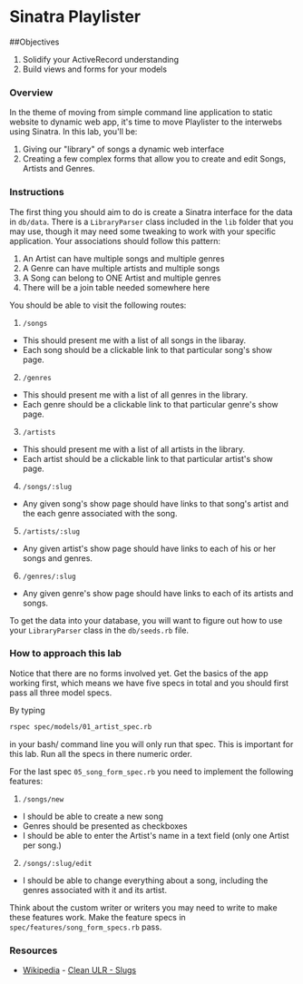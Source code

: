 # Sinatra Playlister

##Objectives 

1. Solidify your ActiveRecord understanding 
2. Build views and forms for your models


### Overview

In the theme of moving from simple command line application to static website to dynamic web app, it's time to move Playlister to the interwebs using Sinatra. In this lab, you'll be:

  1. Giving our "library" of songs a dynamic web interface
  2. Creating a few complex forms that allow you to create and edit Songs, Artists and Genres.

### Instructions

The first thing you should aim to do is create a Sinatra interface for the data in `db/data`. There is a `LibraryParser` class included in the `lib` folder that you may use, though it may need some tweaking to work with your specific application. Your associations should follow this pattern:

1. An Artist can have multiple songs and multiple genres
2. A Genre can have multiple artists and multiple songs
3. A Song can belong to ONE Artist and multiple genres
4. There will be a join table needed somewhere here

You should be able to visit the following routes:

1. `/songs`
  * This should present me with a list of all songs in the libaray.
  * Each song should be a clickable link to that particular song's show page.
2. `/genres`
  * This should present me with a list of all genres in the library.
  * Each genre should be a clickable link to that particular genre's show page.
3. `/artists`
  * This should present me with a list of all artists in the library.
  * Each artist should be a clickable link to that particular artist's show page.
4. `/songs/:slug`
  * Any given song's show page should have links to that song's artist and the each genre associated with the song.
5. `/artists/:slug`
  * Any given artist's show page should have links to each of his or her songs and genres.
6. `/genres/:slug`
  * Any given genre's show page should have links to each of its artists and songs.

To get the data into your database, you will want to figure out how to use your `LibraryParser` class in the `db/seeds.rb` file.


### How to approach this lab

Notice that there are no forms involved yet. Get the basics of the app working first, which means we have five specs in total and you should first pass all three model specs. 

By typing 

```bash
rspec spec/models/01_artist_spec.rb 

```
in your bash/ command line you will only run that spec. This is important for this lab. Run all the specs in there numeric order. 

For the last spec `05_song_form_spec.rb` you need to implement the following features:

1. `/songs/new`
  * I should be able to create a new song
  * Genres should be presented as checkboxes
  * I should be able to enter the Artist's name in a text field (only one Artist per song.)
2. `/songs/:slug/edit`
  * I should be able to change everything about a song, including the genres associated with it and its artist.

Think about the custom writer or writers you may need to write to make these features work. Make the feature specs in `spec/features/song_form_specs.rb` pass.


### Resources
* [Wikipedia](http://en.wikipedia.org/) - [Clean ULR - Slugs](http://en.wikipedia.org/wiki/Slug_(web_publishing)#Slug)
